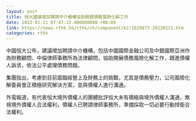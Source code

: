 ```yaml
---
layout: post
title: 恒大建議增加聘請中介機構協助開展債務風險化解工作
date: 2022-01-21 07:47:22.000000000 +08:00
link: https://news.rthk.hk/rthk/ch/component/k2/1629873-20220121.htm
categories: rthk
---
```


中國恒大公布，建議增加聘請中介機構，包括中國國際金融公司及中銀國際亞洲作為財務顧問、中倫律師事務所為法律顧問，協助開展債務風險化解工作，跟進債權人訴求，依法公平處理債務問題。

集團指出，考慮到目前面臨經營上及財務上的挑戰，尤其是債務壓力，公司風險化解委員會正積極研究解決方案，並與債權人進行溝通。

外電報道，有代表恒大境外債權人的團體批評恒大未有積極與境外債權人溝通，無視境外債權人合法權利，債權人已聘請律師事務所，準備採取一切必要行動捍衛合法權利。
